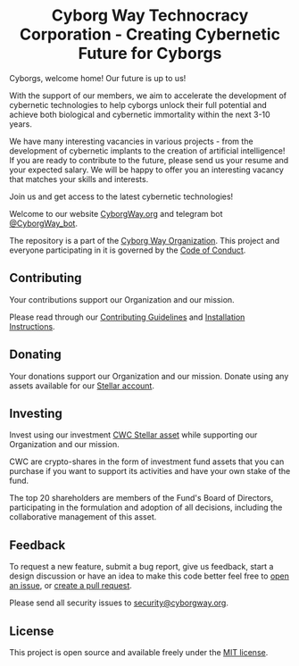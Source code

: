 <h1 align="center">Cyborg Way Technocracy Corporation - Creating Cybernetic Future for Cyborgs</h1>

Cyborgs, welcome home! Our future is up to us!

With the support of our members, we aim to accelerate the development of cybernetic technologies to help cyborgs unlock their full potential and achieve both biological and cybernetic immortality within the next 3-10 years.

We have many interesting vacancies in various projects - from the development of cybernetic implants to the creation of artificial intelligence! If you are ready to contribute to the future, please send us your resume and your expected salary. We will be happy to offer you an interesting vacancy that matches your skills and interests.

Join us and get access to the latest cybernetic technologies!

Welcome to our website [CyborgWay.org](https://cyborgway.org) and telegram bot [@CyborgWay_bot](https://t.me/cyborgway_bot).

The repository is a part of the [Cyborg Way Organization](https://github.com/cyborgway-org). This project and everyone participating in it is governed by the [Code of Conduct](CODE_OF_CONDUCT.md).

## Contributing

Your contributions support our Organization and our mission.

Please read through our [Contributing Guidelines](CONTRIBUTING.md) and [Installation Instructions](INSTALL.md).

## Donating

Your donations support our Organization and our mission. Donate using any assets available for our [Stellar account](https://stellar.expert/explorer/public/account/GDSUUDRGLKPFMTROF7SPXJHK7SNS4JNAQ6JJ7WMGHNCSCIIKDOY4MWEX).

## Investing

Invest using our investment [CWC Stellar asset](https://stellar.expert/explorer/public/asset/CWC-GDSUUDRGLKPFMTROF7SPXJHK7SNS4JNAQ6JJ7WMGHNCSCIIKDOY4MWEX) while supporting our Organization and our mission.

CWC are crypto-shares in the form of investment fund assets that you can purchase if you want to support its activities and have your own stake of the fund.

The top 20 shareholders are members of the Fund's Board of Directors, participating in the formulation and adoption of all decisions, including the collaborative management of this asset.

## Feedback

To request a new feature, submit a bug report, give us feedback, start a design discussion or have an idea to make this code better feel free to [open an issue](https://github.com/cyborgway-org/cyborgway-org/issues), or [create a pull request](https://github.com/cyborgway-org/cyborgway-org/pulls).

Please send all security issues to [security@cyborgway.org](mailto:security@cyborgway.org).

## License

This project is open source and available freely under the [MIT license](LICENSE.md).

